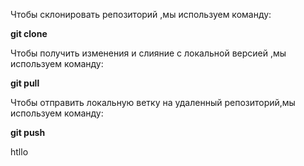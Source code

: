 Чтобы склонировать репозиторий ,мы используем команду:

  **git clone**

  Чтобы получить изменения и слияние с локальной версией ,мы используем команду:

  **git pull**

  Чтобы отправить локальную ветку на удаленный репозиторий,мы используем команду:

  **git push**

  htllo
